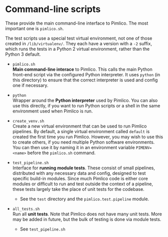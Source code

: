 Command-line scripts
====================

These provide the main command-line interface to Pimlico. The most important one is `pimlico.sh`.

The test scripts use a special test virtual environment, not one of those created in `/lib/virtualenv/`. They each have a version with a `-2` suffix, which runs the tests in a Python 2 virtual environment, rather than the Python 3 default.

* `pimlico.sh`  
**Main command-line interace** to Pimlico. This calls the main Python front-end script via the configured 
Python interpreter. It uses `python` (in this directory) to ensure that the correct interpreter is used 
and config one if necessary.

* `python`  
Wrapper around the **Python interpreter** used by Pimlico. You can also use this directly, if you want to 
run Python scripts or a shell in the same environment used when Pimlico is run.

* `create_venv.sh`  
Create a new virtual environment that can be used to run Pimlico pipelines. 
By default, a single virtual environment called `default` is created the first time you run Pimlico. However, you may wish to use this to create others, if you need multiple Python software environments. You can then use it by naming it in an environment variable `PIMENV=<name>` before the `pimlico.sh` command.

* `test_pipeline.sh`  
Interface for **running module tests**. These consist of small pipelines, distributed with any necessary 
data and config, designed to test specific build-in modules. Since much Pimlico code is either core modules 
or difficult to run and test outside the context of a pipeline, these tests largely take the place of 
unit tests for the codebase. 
  * See the `test` directory and the `pimlico.test.pipeline` module.

* `all_tests.sh`  
Run all **unit tests**. Note that Pimlico does not have many unit tests. More may be added in future, but 
the bulk of testing is done via module tests.
  * See `test_pipeline.sh`